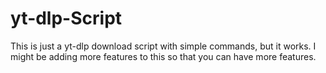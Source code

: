 # yt-dlp-Script
This is just a yt-dlp download script with simple commands, but it works.
I might be adding more features to this so that you can have more features.
